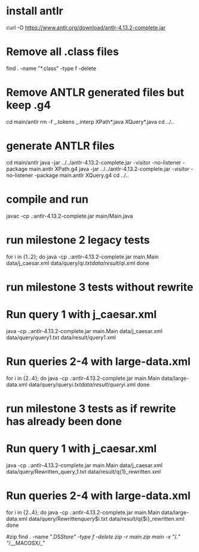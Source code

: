 # install antlr

curl -O https://www.antlr.org/download/antlr-4.13.2-complete.jar

# Remove all .class files

find . -name "\*.class" -type f -delete

# Remove ANTLR generated files but keep .g4

cd main/antlr
rm -f _.tokens _.interp XPath*.java XQuery*.java
cd ../..

# generate ANTLR files

cd main/antlr
java -jar ../../antlr-4.13.2-complete.jar -visitor -no-listener -package main.antlr XPath.g4
java -jar ../../antlr-4.13.2-complete.jar -visitor -no-listener -package main.antlr XQuery.g4
cd ../..

# compile and run

javac -cp .:antlr-4.13.2-complete.jar main/Main.java

# run milestone 2 legacy tests

for i in {1..2}; do
java -cp .:antlr-4.13.2-complete.jar main.Main data/j_caesar.xml data/query/q$i.txt data/result/q$i.xml
done

# run milestone 3 tests without rewrite

# Run query 1 with j_caesar.xml
java -cp .:antlr-4.13.2-complete.jar main.Main data/j_caesar.xml data/query/query1.txt data/result/query1.xml

# Run queries 2-4 with large-data.xml
for i in {2..4}; do
java -cp .:antlr-4.13.2-complete.jar main.Main data/large-data.xml data/query/query$i.txt data/result/query$i.xml
done

# run milestone 3 tests as if rewrite has already been done

# Run query 1 with j_caesar.xml

java -cp .:antlr-4.13.2-complete.jar main.Main data/j_caesar.xml data/query/Rewritten_query_1.txt data/result/q{1}\_rewritten.xml

# Run queries 2-4 with large-data.xml

for i in {2..4}; do
java -cp .:antlr-4.13.2-complete.jar main.Main data/large-data.xml data/query/Rewritten*query*$i.txt data/result/q{$i}\_rewritten.xml
done

#zip
find . -name ".DS*Store" -type f -delete
zip -r main.zip main -x "*/._" "_/\_\_MACOSX/\_"
